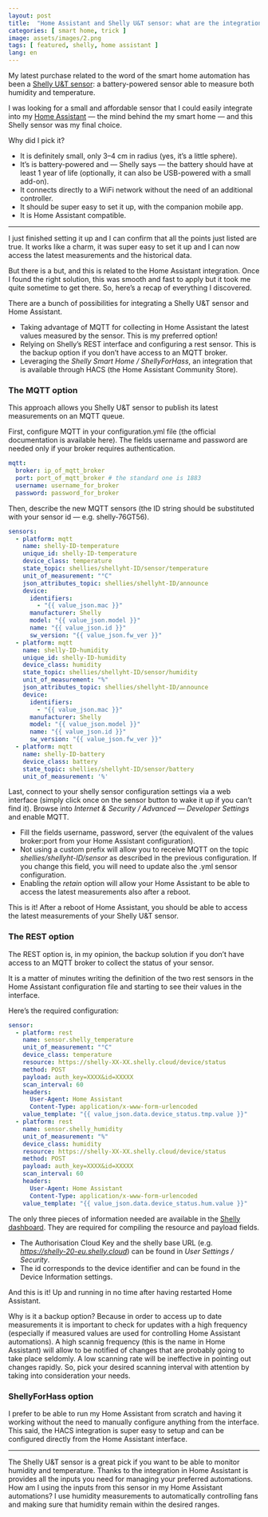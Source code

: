 ```yaml
---
layout: post
title:  "Home Assistant and Shelly U&T sensor: what are the integration options?"
categories: [ smart home, trick ]
image: assets/images/2.png
tags: [ featured, shelly, home assistant ]
lang: en
---
```


My latest purchase related to the word of the smart home automation has been a [Shelly U&T sensor](https://shelly.cloud/products/shelly-humidity-temperature-smart-home-automation-sensor/): a battery-powered sensor able to measure both humidity and temperature.

I was looking for a small and affordable sensor that I could easily integrate into my [Home Assistant](https://www.home-assistant.io/) — the mind behind the my smart home — and this Shelly sensor was my final choice.

Why did I pick it?

* It is definitely small, only 3–4 cm in radius (yes, it’s a little sphere).
* It’s is battery-powered and — Shelly says — the battery should have at least 1 year of life (optionally, it can also be USB-powered with a small add-on).
* It connects directly to a WiFi network without the need of an additional controller.
* It should be super easy to set it up, with the companion mobile app.
* It is Home Assistant compatible.

---

I just finished setting it up and I can confirm that all the points just listed are true. It works like a charm, it was super easy to set it up and I can now access the latest measurements and the historical data.

But there is a but, and this is related to the Home Assistant integration. Once I found the right solution, this was smooth and fast to apply but it took me quite sometime to get there. So, here’s a recap of everything I discovered.

There are a bunch of possibilities for integrating a Shelly U&T sensor and Home Assistant.

* Taking advantage of MQTT for collecting in Home Assistant the latest values measured by the sensor. This is my preferred option!
* Relying on Shelly’s REST interface and configuring a rest sensor. This is the backup option if you don’t have access to an MQTT broker.
* Leveraging the _Shelly Smart Home / ShellyForHass_, an integration that is available through HACS (the Home Assistant Community Store).

### The MQTT option

This approach allows you Shelly U&T sensor to publish its latest measurements on an MQTT queue.

First, configure MQTT in your configuration.yml file (the official documentation is available here).
The fields username and password are needed only if your broker requires authentication.

```yaml
mqtt:
  broker: ip_of_mqtt_broker
  port: port_of_mqtt_broker # the standard one is 1883
  username: username_for_broker
  password: password_for_broker
```

Then, describe the new MQTT sensors (the ID string should be substituted with your sensor id — e.g. shelly-76GT56).

```yaml
sensors:
  - platform: mqtt
    name: shelly-ID-temperature
    unique_id: shelly-ID-temperature
    device_class: temperature
    state_topic: shellies/shellyht-ID/sensor/temperature
    unit_of_measurement: "°C"
    json_attributes_topic: shellies/shellyht-ID/announce
    device:
      identifiers:
        - "{{ value_json.mac }}"
      manufacturer: Shelly
      model: "{{ value_json.model }}"
      name: "{{ value_json.id }}"
      sw_version: "{{ value_json.fw_ver }}"
  - platform: mqtt
    name: shelly-ID-humidity
    unique_id: shelly-ID-humidity
    device_class: humidity
    state_topic: shellies/shellyht-ID/sensor/humidity
    unit_of_measurement: "%"
    json_attributes_topic: shellies/shellyht-ID/announce
    device:
      identifiers:
        - "{{ value_json.mac }}"
      manufacturer: Shelly
      model: "{{ value_json.model }}"
      name: "{{ value_json.id }}"
      sw_version: "{{ value_json.fw_ver }}"
  - platform: mqtt
    name: shelly-ID-battery
    device_class: battery
    state_topic: shellies/shellyht-ID/sensor/battery
    unit_of_measurement: '%'
```

Last, connect to your shelly sensor configuration settings via a web interface (simply click once on the sensor button to wake it up if you can’t find it). Browse into _Internet & Security / Advanced — Developer Settings_ and enable MQTT.

* Fill the fields username, password, server (the equivalent of the values broker:port from your Home Assistant configuration).
* Not using a custom prefix will allow you to receive MQTT on the topic _shellies/shellyht-ID/sensor_ as described in the previous configuration. If you change this field, you will need to update also the .yml sensor configuration.
* Enabling the _retain_ option will allow your Home Assistant to be able to access the latest measurements also after a reboot.

This is it! After a reboot of Home Assistant, you should be able to access the latest measurements of your Shelly U&T sensor.

### The REST option

The REST option is, in my opinion, the backup solution if you don’t have access to an MQTT broker to collect the status of your sensor.

It is a matter of minutes writing the definition of the two rest sensors in the Home Assistant configuration file and starting to see their values in the interface.

Here’s the required configuration:

```yaml
sensor:
  - platform: rest
    name: sensor.shelly_temperature
    unit_of_measurement: "°C"
    device_class: temperature
    resource: https://shelly-XX-XX.shelly.cloud/device/status
    method: POST
    payload: auth_key=XXXX&id=XXXXX
    scan_interval: 60
    headers:
      User-Agent: Home Assistant
      Content-Type: application/x-www-form-urlencoded
    value_template: "{{ value_json.data.device_status.tmp.value }}"
  - platform: rest
    name: sensor.shelly_humidity
    unit_of_measurement: "%"
    device_class: humidity
    resource: https://shelly-XX-XX.shelly.cloud/device/status
    method: POST
    payload: auth_key=XXXX&id=XXXXX
    scan_interval: 60
    headers:
      User-Agent: Home Assistant
      Content-Type: application/x-www-form-urlencoded
    value_template: "{{ value_json.data.device_status.hum.value }}"
```

The only three pieces of information needed are available in the [Shelly dashboard](http://my.shelly.cloud/). They are required for compiling the resource and payload fields.

* The Authorisation Cloud Key and the shelly base URL (e.g. _https://shelly-20-eu.shelly.cloud_) can be found in _User Settings / Security_.
* The id corresponds to the device identifier and can be found in the Device Information settings.

And this is it! Up and running in no time after having restarted Home Assistant.

Why is it a backup option? Because in order to access up to date measurements it is important to check for updates with a high frequency (especially if measured values are used for controlling Home Assistant automations). A high scannig frequency (this is the name in Home Assistant) will allow to be notified of changes that are probably going to take place seldomly. A low scanning rate will be ineffective in pointing out changes rapidly. So, pick your desired scanning interval with attention by taking into consideration your needs.

### ShellyForHass option

I prefer to be able to run my Home Assistant from scratch and having it working without the need to manually configure anything from the interface. This said, the HACS integration is super easy to setup and can be configured directly from the Home Assistant interface.

---

The Shelly U&T sensor is a great pick if you want to be able to monitor humidity and temperature. Thanks to the integration in Home Assistant is provides all the inputs you need for managing your preferred automations.
How am I using the inputs from this sensor in my Home Assistant automations? I use humidity measurements to automatically controlling fans and making sure that humidity remain within the desired ranges.